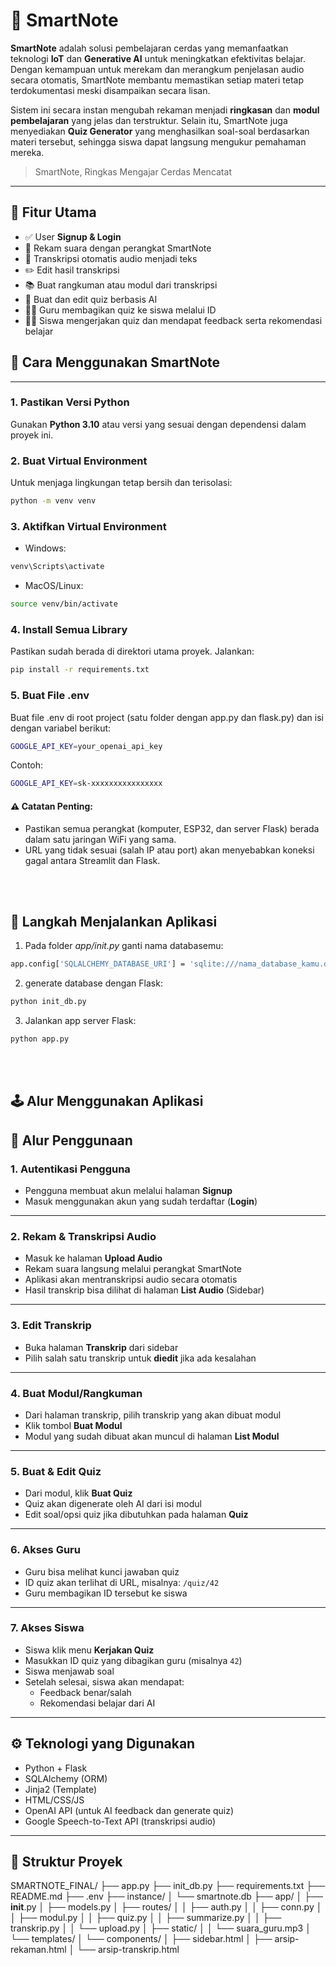 # 📕 SmartNote

**SmartNote** adalah solusi pembelajaran cerdas yang memanfaatkan teknologi **IoT** dan **Generative AI** untuk meningkatkan efektivitas belajar. Dengan kemampuan untuk merekam dan merangkum penjelasan audio secara otomatis, SmartNote membantu memastikan setiap materi tetap terdokumentasi meski disampaikan secara lisan.

Sistem ini secara instan mengubah rekaman menjadi **ringkasan** dan **modul pembelajaran** yang jelas dan terstruktur. Selain itu, SmartNote juga menyediakan **Quiz Generator** yang menghasilkan soal-soal berdasarkan materi tersebut, sehingga siswa dapat langsung mengukur pemahaman mereka.

> SmartNote, Ringkas Mengajar Cerdas Mencatat

---

## 🚀 Fitur Utama

- ✅ User **Signup & Login**
- 🎤 Rekam suara dengan perangkat SmartNote
- 📝 Transkripsi otomatis audio menjadi teks
- ✏️ Edit hasil transkripsi
- 📚 Buat rangkuman atau modul dari transkripsi
- 🧠 Buat dan edit quiz berbasis AI
- 👩‍🏫 Guru membagikan quiz ke siswa melalui ID
- 👨‍🎓 Siswa mengerjakan quiz dan mendapat feedback serta rekomendasi belajar

## 🚀 Cara Menggunakan SmartNote
---


### 1. Pastikan Versi Python
Gunakan **Python 3.10** atau versi yang sesuai dengan dependensi dalam proyek ini.

### 2. Buat Virtual Environment
Untuk menjaga lingkungan tetap bersih dan terisolasi:
```bash
python -m venv venv
```
### 3. Aktifkan Virtual Environment
  - Windows:
  ```bash
  venv\Scripts\activate
  ```
  - MacOS/Linux:
  ```bash
  source venv/bin/activate
  ```
### 4. Install Semua Library
Pastikan sudah berada di direktori utama proyek. Jalankan:

```bash
pip install -r requirements.txt
```

### 5. Buat File .env
Buat file .env di root project (satu folder dengan app.py dan flask.py) dan isi dengan variabel berikut:

```bash
GOOGLE_API_KEY=your_openai_api_key
```
Contoh:

```bash
GOOGLE_API_KEY=sk-xxxxxxxxxxxxxxxx
```
#### ⚠️ Catatan Penting:
- Pastikan semua perangkat (komputer, ESP32, dan server Flask) berada dalam satu jaringan WiFi yang sama.
- URL yang tidak sesuai (salah IP atau port) akan menyebabkan koneksi gagal antara Streamlit dan Flask.

<br>
<br>

## 🧠 Langkah Menjalankan Aplikasi
1. Pada folder _app/_init_.py_ ganti nama databasemu:
```bash
app.config['SQLALCHEMY_DATABASE_URI'] = 'sqlite:///nama_database_kamu.db'
```
2. generate database dengan Flask:
```bash
python init_db.py
```
3. Jalankan app server Flask:
```bash
python app.py
```


<br>
<br>


## 🕹️ Alur Menggunakan Aplikasi
## 🧭 Alur Penggunaan

### 1. **Autentikasi Pengguna**
- Pengguna membuat akun melalui halaman **Signup**
- Masuk menggunakan akun yang sudah terdaftar (**Login**)

---

### 2. **Rekam & Transkripsi Audio**
- Masuk ke halaman **Upload Audio**
- Rekam suara langsung melalui perangkat SmartNote
- Aplikasi akan mentranskripsi audio secara otomatis
- Hasil transkrip bisa dilihat di halaman **List Audio** (Sidebar)

---

### 3. **Edit Transkrip**
- Buka halaman **Transkrip** dari sidebar
- Pilih salah satu transkrip untuk **diedit** jika ada kesalahan

---

### 4. **Buat Modul/Rangkuman**
- Dari halaman transkrip, pilih transkrip yang akan dibuat modul
- Klik tombol **Buat Modul**
- Modul yang sudah dibuat akan muncul di halaman **List Modul**

---

### 5. **Buat & Edit Quiz**
- Dari modul, klik **Buat Quiz**
- Quiz akan digenerate oleh AI dari isi modul
- Edit soal/opsi quiz jika dibutuhkan pada halaman **Quiz**

---

### 6. **Akses Guru**
- Guru bisa melihat kunci jawaban quiz
- ID quiz akan terlihat di URL, misalnya: `/quiz/42`
- Guru membagikan ID tersebut ke siswa

---

### 7. **Akses Siswa**
- Siswa klik menu **Kerjakan Quiz**
- Masukkan ID quiz yang dibagikan guru (misalnya `42`)
- Siswa menjawab soal
- Setelah selesai, siswa akan mendapat:
  - Feedback benar/salah
  - Rekomendasi belajar dari AI

---

## ⚙️ Teknologi yang Digunakan

- Python + Flask
- SQLAlchemy (ORM)
- Jinja2 (Template)
- HTML/CSS/JS
- OpenAI API (untuk AI feedback dan generate quiz)
- Google Speech-to-Text API (transkripsi audio)

---

## 📂 Struktur Proyek 

SMARTNOTE_FINAL/
├── app.py
├── init_db.py
├── requirements.txt
├── README.md
├── .env
├── instance/
│   └── smartnote.db
├── app/
│   ├── __init__.py
│   ├── models.py
│   ├── routes/
│   │   ├── auth.py
│   │   ├── conn.py
│   │   ├── modul.py
│   │   ├── quiz.py
│   │   ├── summarize.py
│   │   ├── transkrip.py
│   │   └── upload.py
│   ├── static/
│   │   └── suara_guru.mp3
│   └── templates/
│       └── components/
│           ├── sidebar.html
│           ├── arsip-rekaman.html
│           └── arsip-transkrip.html



